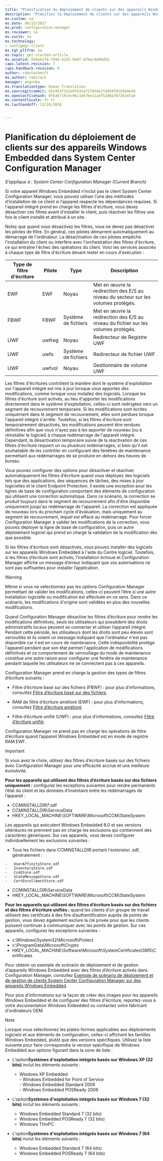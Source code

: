 ```yaml
---
title: "Planification du déploiement de clients sur des appareils Windows Embedded | Microsoft Docs"
description: "Planifiez le déploiement de clients sur des appareils Windows Embedded dans System Center Configuration Manager."
ms.custom: na
ms.date: 04/23/2017
ms.prod: configuration-manager
ms.reviewer: na
ms.suite: na
ms.technology:
- configmgr-client
ms.tgt_pltfrm: na
ms.topic: get-started-article
ms.assetid: 038e61f9-f49d-41d1-9a9f-87bec9e00d5d
caps.latest.revision: 7
caps.handback.revision: 0
author: robstackmsft
ms.author: robstack
manager: angrobe
ms.translationtype: Human Translation
ms.sourcegitcommit: 55c953f312a9fb31e7276dde2fdd59f8183b4e4d
ms.openlocfilehash: 0f6a6719c4c9bc1e67be11adf5206a7672624fa0
ms.contentlocale: fr-fr
ms.lasthandoff: 12/16/2016


---
```

# <a name="planning-for-client-deployment-to-windows-embedded-devices-in-system-center-configuration-manager"></a>Planification du déploiement de clients sur des appareils Windows Embedded dans System Center Configuration Manager

*S’applique à : System Center Configuration Manager (Current Branch)*

<a name="BKMK_DeployClientEmbedded"></a> Si votre appareil Windows Embedded n’inclut pas le client System Center Configuration Manager, vous pouvez utiliser l’une des méthodes d’installation de ce client si l’appareil respecte les dépendances requises. Si l'appareil intégré prend en charge les filtres d'écriture, vous devez désactiver ces filtres avant d'installer le client, puis réactiver les filtres une fois le client installé et attribué à un site.  

 Notez que quand vous désactivez les filtres, vous ne devez pas désactiver les pilotes de filtre. En général, ces pilotes démarrent automatiquement au démarrage de l'ordinateur. La désactivation de ces pilotes empêche l'installation du client ou interfère avec l'orchestration des filtres d'écriture, ce qui entraîne l'échec des opérations du client. Voici les services associés à chaque type de filtre d'écriture devant rester en cours d'exécution :  

|Type de filtre d'écriture|Pilote|Type|Description|  
|-----------------------|------------|----------|-----------------|  
|EWF|EWF|Noyau|Met en œuvre la redirection des E/S au niveau du secteur sur les volumes protégés.|  
|FBWF|FBWF|Système de fichiers|Met en œuvre la redirection des E/S au niveau du fichier sur les volumes protégés.|  
|UWF|uwfreg|Noyau|Redirecteur de Registre UWF|  
|UWF|uwfs|Système de fichiers|Redirecteur de fichier UWF|  
|UWF|uwfvol|Noyau|Gestionnaire de volume UWF|  

 Les filtres d'écritures contrôlent la manière dont le système d'exploitation sur l'appareil intégré est mis à jour lorsque vous apportez des modifications, comme lorsque vous installez des logiciels. Lorsque les filtres d'écriture sont activés, au lieu d'apporter les modifications directement dans le système d'exploitation, celles-ci sont redirigées vers un segment de recouvrement temporaire. Si les modifications sont écrites uniquement dans le segment de recouvrement, elles sont perdues lorsque l'appareil intégré s'arrête. Toutefois, si les filtres d'écriture sont temporairement désactivés, les modifications peuvent être rendues définitives afin que vous n'ayez pas à les apporter de nouveau (ou à réinstaller le logiciel) à chaque redémarrage de l'appareil intégré. Cependant, la désactivation temporaire suivie de la réactivation de ces filtres d'écriture requiert un ou plusieurs redémarrages, si bien qu'il est souhaitable de les contrôler en configurant des fenêtres de maintenance permettant aux redémarrages de se produire en dehors des heures de bureau.  

 Vous pouvez configurer des options pour désactiver et réactiver automatiquement les filtres d’écriture quand vous déployez des logiciels tels que des applications, des séquences de tâches, des mises à jour logicielles et le client Endpoint Protection. Il existe une exception pour les lignes de base de configuration comportant des éléments de configuration qui utilisent une correction automatique. Dans ce scénario, la correction se produit toujours dans le segment de recouvrement afin d'être disponible uniquement jusqu'au redémarrage de l'appareil. La correction est appliquée de nouveau lors du prochain cycle d'évaluation, mais uniquement au segment de recouvrement, lequel est effacé au redémarrage. Pour forcer Configuration Manager à valider les modifications de la correction, vous pouvez déployer la ligne de base de configuration, puis un autre déploiement logiciel qui prend en charge la validation de la modification dès que possible.  

 Si les filtres d'écriture sont désactivés, vous pouvez installer des logiciels sur les appareils Windows Embedded à l'aide du Centre logiciel. Toutefois, si les filtres d’écriture sont activés, l’installation échoue et Configuration Manager affiche un message d’erreur indiquant que vos autorisations ne sont pas suffisantes pour installer l’application.  

> [!WARNING]  
>  Même si vous ne sélectionnez pas les options Configuration Manager permettant de valider les modifications, celles-ci peuvent l’être si une autre installation logicielle ou modification est effectuée en ce sens. Dans ce scénario, les modifications d'origine sont validées en plus des nouvelles modifications.  

 Quand Configuration Manager désactive les filtres d’écriture pour rendre les modifications définitives, seuls les utilisateurs qui possèdent des droits administratifs locaux peuvent se connecter et utiliser l’appareil intégré. Pendant cette période, les utilisateurs dont les droits sont peu élevés sont verrouillés et ils voient un message indiquant que l'ordinateur n'est pas disponible car il est en cours de maintenance. Cette indisponibilité protège l'appareil pendant que son état permet l'application de modifications définitives et ce comportement de verrouillage du mode de maintenance constitue une autre raison pour configurer une fenêtre de maintenance pendant laquelle les utilisateurs ne se connectent pas à ces appareils.  

 Configuration Manager prend en charge la gestion des types de filtres d’écriture suivants :  

-   Filtre d’écriture basé sur des fichiers (FBWF) : pour plus d’informations, consultez [Filtre d’écriture basé sur des fichiers](http://go.microsoft.com/fwlink/?LinkID=204717).  

-   RAM de filtre d’écriture amélioré (EWF) : pour plus d’informations, consultez [Filtre d’écriture amélioré](http://go.microsoft.com/fwlink/?LinkId=204718).  

-   Filtre d’écriture unifié (UWF) : pour plus d’informations, consultez [Filtre d’écriture unifié](http://go.microsoft.com/fwlink/?LinkId=309236).  

 Configuration Manager ne prend pas en charge les opérations de filtre d’écriture quand l’appareil Windows Embedded est en mode de registre RAM EWF.  

> [!IMPORTANT]  
>  Si vous avez le choix, utilisez des filtres d’écriture basés sur des fichiers avec Configuration Manager pour une efficacité accrue et une meilleure évolutivité.
>
> **Pour les appareils qui utilisent des filtres d’écriture basés sur des fichiers uniquement :** configurez les exceptions suivantes pour rendre permanents l’état du client et les données d’inventaire entre les redémarrages de l’appareil :  
>   
>  -   CCMINSTALLDIR\\*.sdf  
> -   CCMINSTALLDIR\ServiceData  
> -   HKEY_LOCAL_MACHINE\SOFTWARE\Microsoft\CCM\StateSystem  
>   
>  Les appareils qui exécutent Windows Embedded 8.0 et ses versions ultérieures ne prennent pas en charge les exclusions qui contiennent des caractères génériques. Sur ces appareils, vous devez configurer individuellement les exclusions suivantes :  
>   
>  -   Tous les fichiers dans CCMINSTALLDIR portant l'extension .sdf, généralement :  
>   
>     -   UserAffinityStore.sdf  
>     -   InventoryStore.sdf  
>     -   CcmStore.sdf  
>     -   StateMessageStore.sdf  
>     -   CertEnrollmentStore.sdf  
> -   CCMINSTALLDIR\ServiceData  
> -   HKEY_LOCAL_MACHINE\SOFTWARE\Microsoft\CCM\StateSystem  
>   
> **Pour les appareils qui utilisent des filtres d’écriture basés sur des fichiers et des filtres d’écriture unifiés :** quand les clients d’un groupe de travail utilisent des certificats à des fins d’authentification auprès de points de gestion, vous devez également exclure la clé privée pour que les clients puissent continuer à communiquer avec les points de gestion. Sur ces appareils, configurez les exceptions suivantes :  
>   
>  -   c:\Windows\System32\Microsoft\Protect  
> -   c:\ProgramData\Microsoft\Crypto  
> -   HKEY_LOCAL_MACHINE\Software\Microsoft\SystemCertificates\SMS\Certificates  

 Pour obtenir un exemple de scénario de déploiement et de gestion d’appareils Windows Embedded avec des filtres d’écriture activés dans Configuration Manager, consultez [Exemple de scénario de déploiement et de gestion de clients System Center Configuration Manager sur des appareils Windows Embedded](../../../../core/clients/deploy/example-scenario-for-deploying-and-managing-clients-on-windows-embedded-devices.md).  

 Pour plus d'informations sur la façon de créer des images pour les appareils Windows Embedded et de configurer des filtres d'écriture, reportez-vous à votre documentation Windows Embedded ou contactez votre fabricant d'ordinateurs OEM.  

> [!NOTE]  
>  Lorsque vous sélectionnez les plates-formes applicables aux déploiements logiciels et aux éléments de configuration, celles-ci affichent les familles Windows Embedded, plutôt que des versions spécifiques. Utilisez la liste suivante pour faire correspondre la version spécifique de Windows Embedded aux options figurant dans la zone de liste :  
>   
>  -   L'option**Systèmes d'exploitation intégrés basés sur Windows XP (32 bits)** inclut les éléments suivants :  
>   
>      -   Windows XP Embedded  
>     -   Windows Embedded for Point of Service  
>     -   Windows Embedded Standard 2009  
>     -   Windows Embedded POSReady 2009  
> -   L'option**Systèmes d'exploitation intégrés basés sur Windows 7 (32 bits)** inclut les éléments suivants :  
>   
>      -   Windows Embedded Standard 7 (32 bits)  
>     -   Windows Embedded POSReady 7 (32 bits)  
>     -   Windows ThinPC  
> -   L'option**Systèmes d'exploitation intégrés basés sur Windows 7 (64 bits)** inclut les éléments suivants :  
>   
>      -   Windows Embedded Standard 7 (64 bits)  
>     -   Windows Embedded POSReady 7 (64 bits)

